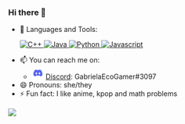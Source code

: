 ### Hi there 👋

- 📅 Languages and Tools:
  <p align="left">
    <a href="https://isocpp.org/std/the-standard" target="_blank"> 
      <img src="https://img.shields.io/badge/C%2B%2B-00599C?style=for-the-badge&logo=c%2B%2B&logoColor=white" alt="C++"/>
    </a>
    <a href="https://www.java.com" target="_blank"> 
      <img src="https://img.shields.io/badge/Java-ED8B00?style=for-the-badge&logo=java&logoColor=white" alt="Java"/>
    </a>
    <a href="https://www.python.org" target="_blank"> 
      <img src="https://img.shields.io/badge/Python-FFD43B?style=for-the-badge&logo=python&logoColor=darkgreen" alt="Python"/>
    </a> 
    <a href="https://devdocs.io/javascript/" target="_blank"> 
      <img src="https://img.shields.io/badge/Javascript-F7DF1E?style=for-the-badge&logo=javascript&logoColor=white" alt="Javascript"/>
    </a>
<!--   <a href="https://devdocs.io/html/" target="_blank"> <img src="https://img.shields.io/badge/HTML-E34F26?style=for-the-badge&logo=html5&logoColor=white" alt="HTML5"/> </a>
  <a href="https://devdocs.io/css/" target="_blank"> <img src="https://img.shields.io/badge/CSS-0066ff?style=for-the-badge&logo=css3&logoColor=white" alt="CSS"/> </a> -->
<!--   <a href="https://www.cprogramming.com/" target="_blank"> <img src="https://img.shields.io/badge/C-00599C?style=for-the-badge&logo=c&logoColor=white" alt="C"/> </a> -->
<!--   <a href="https://github.com/" target="_blank"> <img src="https://img.shields.io/badge/GitHub-100000?style=for-the-badge&logo=github&logoColor=white" alt="GitHub"/> </a> -->
  
- 📫 You can reach me on: 
  - <a><img height="25" src="https://raw.githubusercontent.com/github/explore/80688e429a7d4ef2fca1e82350fe8e3517d3494d/topics/discord/discord.png"> [Discord](https://discord.com/): GabrielaEcoGamer#3097 </a>
- 😄 Pronouns: she/they
- ⚡ Fun fact: I like anime, kpop and math problems
    
<p align="left">
  <a href="https://github.com/EcoGamer18">
    <img align="center" src="https://github-readme-stats.vercel.app/api?username=EcoGamer18&show_icons=true&theme=merko" />
  </a>
  
<!-- ![EcoGamer18's GitHub stats](https://github-readme-stats.vercel.app/api?username=EcoGamer18&show_icons=true&theme=radical) -->
<!-- ![Top Languages](https://github-readme-stats.vercel.app/api/top-langs/?username=EcoGamer18) -->
